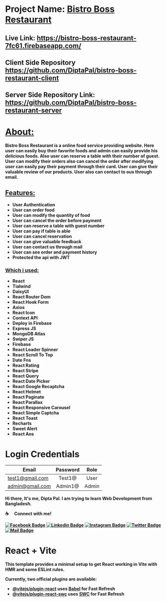 # Project Name: [Bistro Boss Restaurant](https://bistro-boss-restaurant-7fc61.firebaseapp.com/)

## Live Link: https://bistro-boss-restaurant-7fc61.firebaseapp.com/

## Client Side Repository https://github.com/DiptaPal/bistro-boss-restaurant-client

## Server Side Repository Link: https://github.com/DiptaPal/bistro-boss-restaurant-server
# <b><u>About:</u><b>

<p>Bistro Boss Restaurant is a online food service providing website. Here user can easily buy their favorite foods and admin can easily provide his delicious foods. Also user can reserve a table with their number of guest. User can modify their orders also can cancel the order after modifying user can easily pay their payment through their card. User can give their valuable review of our products. User also can contact to ous through email.<p> 

## <u>Features:</u>
* User Authentication
* User can order food
* User can modify the quantity of food
* User can cancel the order before payment
* User can reserve a table with guest number 
* User can pay if table is able
* User can cancel reservation
* User can give valuable feedback
* User can contact us through mail
* User can see order and payment history
* Protected the api with JWT


### <u>Which i used:</u>
* React
* Tialwind
* DaisyUI
* React Router Dom
* React Hook Form
* Axios
* React Icon
* Context API
* Deploy in Firebase
* Express JS
* MongoDB Atlas
* Swiper JS 
* Firebase
* React Loader Spinner
* React Scroll To Top
* Date Fns
* React Rating
* React Stripe
* React Query
* React Date Picker
* React Google Recaptcha
* React Helmet
* React Paginate
* React Parallax
* React Responsive Carousel
* React Simple Captcha
* React Toast 
* Recharts
* Sweet Alert
* React Aos


# Login Credentials
| Email                  | Password      | Role           |
| -------------          |:-------------:|:-------------: |
| test1@gmail.com | Test1@     |  User        |
| admin@gmail.com     | Admin1@     | Admin          |





Hi there, It's me, Dipta Pal. I am trying to learn Web Development from Bangladesh.

:coffee: &emsp;Connect with me!

[![Facebook Badge](https://img.shields.io/badge/Facebook-1877F2?style=for-the-badge&logo=facebook&logoColor=white)](https://www.facebook.com/diptapal98) [![Linkedin Badge](https://img.shields.io/badge/LinkedIn-0077B5?style=for-the-badge&logo=linkedin&logoColor=white)](https://www.linkedin.com/in/dipta-pal/) [![Instagram Badge](https://img.shields.io/badge/Instagram-E4405F?style=for-the-badge&logo=instagram&logoColor=white)](https://www.instagram.com/dipta_pal_98/) [![Twitter Badge](https://img.shields.io/badge/Twitter-1DA1F2?style=for-the-badge&logo=twitter&logoColor=white)](https://twitter.com/DiptaPal98) [![Mail Badge](https://img.shields.io/badge/Gmail-D14836?style=for-the-badge&logo=gmail&logoColor=white)](mailto:diptapal1998@gmail.com)






# React + Vite

This template provides a minimal setup to get React working in Vite with HMR and some ESLint rules.

Currently, two official plugins are available:

- [@vitejs/plugin-react](https://github.com/vitejs/vite-plugin-react/blob/main/packages/plugin-react/README.md) uses [Babel](https://babeljs.io/) for Fast Refresh
- [@vitejs/plugin-react-swc](https://github.com/vitejs/vite-plugin-react-swc) uses [SWC](https://swc.rs/) for Fast Refresh


<!-- Hidden Text -->

<div style="visibility:hidden">{"dataname":"environment","colvar":"varname","colval":"value"}


### firebase(client site hosting): https://bistro-boss-restaurant-7fc61.firebaseapp.com/

set all environment variables
### vercel(server site hosting): https://bistro-boss-restaurant-server-eight.vercel.app

//set all environment variables and add extra environment variable which is:

<code>NODE_VERSION: v18.18.0 </code>//must be check the version in terminal: <code>node -v</code>

### render(server site hosting): https://bistro-boss-restaurant.onrender.com/

</div>

<!-- Hidden Text -->